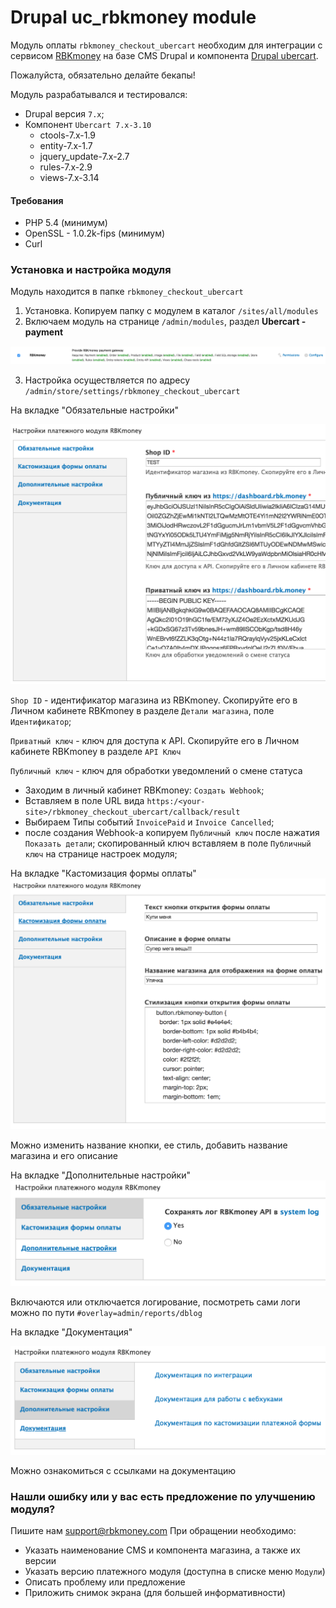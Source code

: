 # Drupal uc_rbkmoney module

Модуль оплаты `rbkmoney_checkout_ubercart` необходим для интеграции с сервисом [RBKmoney](http://rbk.money/) на базе CMS Drupal и компонента [Drupal ubercart](https://www.drupal.org/project/ubercart).


Пожалуйста, обязательно делайте бекапы!

Модуль разрабатывался и тестировался:

- Drupal версия `7.x`;
- Компонент `Ubercart 7.x-3.10`
  - ctools-7.x-1.9
  - entity-7.x-1.7
  - jquery_update-7.x-2.7
  - rules-7.x-2.9
  - views-7.x-3.14


#### Требования

- PHP 5.4 (минимум)
- OpenSSL - 1.0.2k-fips (минимум)
- Curl


### Установка и настройка модуля

Модуль находится в папке `rbkmoney_checkout_ubercart`

1. Установка. Копируем папку с модулем в каталог `/sites/all/modules`
2. Включаем модуль на странице `/admin/modules`, раздел **Ubercart - payment**

![Enable plugin](images/enable_plugin.png)


3. Настройка осуществляется по адресу `/admin/store/settings/rbkmoney_checkout_ubercart`

На вкладке "Обязательные настройки"

![Required settings](images/required_settings.png)

`Shop ID` - идентификатор магазина из RBKmoney.
Скопируйте его в Личном кабинете RBKmoney в разделе `Детали магазина`, поле `Идентификатор`;

`Приватный ключ` - ключ для доступа к API.
Скопируйте его в Личном кабинете RBKmoney в разделе `API Ключ`

`Публичный ключ` - ключ для обработки уведомлений о смене статуса
- Заходим в личный кабинет RBKmoney: `Создать Webhook`;
- Вставляем в поле URL вида `https:/<your-site>/rbkmoney_checkout_ubercart/callback/result`
- Выбираем Типы событий `InvoicePaid` и `Invoice Canсelled`;
- после создания Webhook-а копируем `Публичный ключ` после нажатия `Показать детали`;
скопированный ключ вставляем в поле `Публичный ключ` на странице настроек модуля;


На вкладке "Кастомизация формы оплаты"
![Customization of form of payment](images/customization_form_payment.png)

Можно изменить название кнопки, ее стиль, добавить название магазина и его описание 


На вкладке "Дополнительные настройки"
![Additional settings](images/additional_settings.png)

Включаются или отключается логирование, посмотреть сами логи можно по пути `#overlay=admin/reports/dblog`

На вкладке "Документация"

![Docs](images/docs.png)

Можно ознакомиться с ссылками на документацию



### Нашли ошибку или у вас есть предложение по улучшению модуля?

Пишите нам support@rbkmoney.com
При обращении необходимо:
* Указать наименование CMS и компонента магазина, а также их версии
* Указать версию платежного модуля (доступна в списке меню `Модули`)
* Описать проблему или предложение
* Приложить снимок экрана (для большей информативности)
